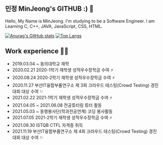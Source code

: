 ## 민정 MinJeong's GITHUB :) 👋

Hello, My Name is MinJeong. I'm studying to be a Software Engineer.
I am Learning C, C++, JAVA, JavaScript, CSS, HTML.

[![Anurag's GitHub stats](https://github-readme-stats.vercel.app/api?username=1DOX&show_icons=true&theme=dracula)](https://github.com/anuraghazra/github-readme-stats)
[![Top Langs](https://github-readme-stats.vercel.app/api/top-langs/?username=1DOX&layout=compact)](https://github.com/anuraghazra/github-readme-stats)

## Work experience 🤹‍♀️
- 2019.03.04 ~ 동의대학교 재학
- 2020.02.21 2020-1학기 재학생 성적우수장학금 수여 ⚡
- 2020.08.24 2020-2학기 재학생 성적우수장학금 수여 ⚡
- 2020.11.27 부산IT융합부품연구소 제 3회 크라우드 테스팅(Crowd Testing) 경진대회 대상 수여 ✨
- 2021.02.22 2021-1학기 재학생 성적우수장학금 수여 ⚡
- 2021.04.05 ~ 2021.06.08 전공튜터링 튜터 활동
- 2021.05.03 ~ 동행봉사단(학과전공연계) 코딩 봉사활동
- 2021.07.05 2021-2학기 재학생 성적우수장학금 수여 ⚡
- 2021.09.30 ISTQB CTFL 자격증 취득
- 2021.11.19 부산IT융합부품연구소 제 4회 크라우드 테스팅(Crowd Testing) 경진대회 대상 수여 ✨
